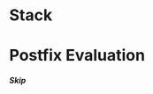 # Stack ######################################################
# Postfix Evaluation #########################################

##### Skip

